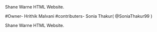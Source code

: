 Shane Warne HTML Website. 

#Owner- 
  Hrithik Malvani
#contributers-
  Sonia Thakur( @SoniaThakur99 ) 
  
Shane Warne HTML Website. 

